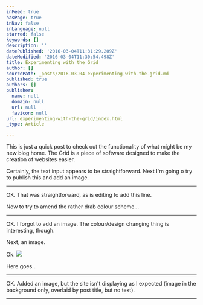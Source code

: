 ```yaml
---
inFeed: true
hasPage: true
inNav: false
inLanguage: null
starred: false
keywords: []
description: ''
datePublished: '2016-03-04T11:31:29.209Z'
dateModified: '2016-03-04T11:30:54.498Z'
title: Experimenting with the Grid
author: []
sourcePath: _posts/2016-03-04-experimenting-with-the-grid.md
published: true
authors: []
publisher:
  name: null
  domain: null
  url: null
  favicon: null
url: experimenting-with-the-grid/index.html
_type: Article

---
```

This is just a quick post to check out the functionality of what might be my new blog home. The Grid is a piece of software designed to make the creation of websites easier. 

Certainly, the text input appears to be straightforward. Next I'm going o try to publish this and add an image.

---

OK. That was straightforward, as is editing to add this line.

Now to try to amend the rather drab colour scheme...

---

OK. I forgot to add an image. The colour/design changing thing is interesting, though.

Next, an image.

Ok.
![](https://the-grid-user-content.s3-us-west-2.amazonaws.com/0e5c25b8-3810-4ba5-b4de-57b8261bbd8a.jpg)

Here goes...

---

OK. Added an image, but the site isn't displaying as I expected (image in the background only, overlaid by post title, but no text).

---
